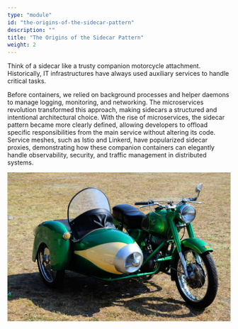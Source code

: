```yaml
---
type: "module"
id: "the-origins-of-the-sidecar-pattern"
description: ""
title: "The Origins of the Sidecar Pattern"
weight: 2
---
```


Think of a sidecar like a trusty companion motorcycle attachment. Historically, IT infrastructures have always used auxiliary services to handle critical tasks.

Before containers, we relied on background processes and helper daemons to manage logging, monitoring, and networking. The microservices revolution transformed this approach, making sidecars a structured and intentional architectural choice. With the rise of microservices, the sidecar pattern became more clearly defined, allowing developers to offload specific responsibilities from the main service without altering its code.
Service meshes, such as Istio and Linkerd, have popularized sidecar proxies, demonstrating how these companion containers can elegantly handle observability, security, and traffic management in distributed systems.

![Side Car](stock-image.jpg)